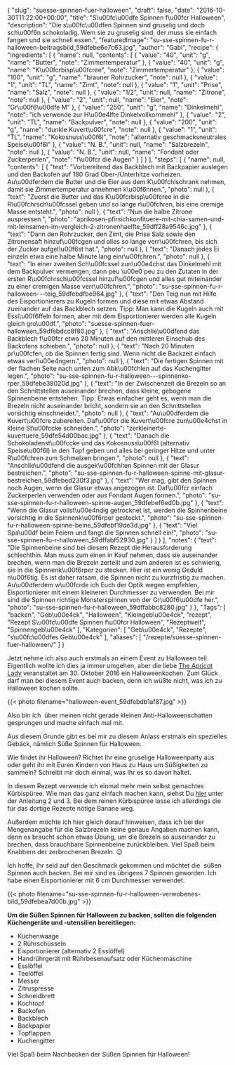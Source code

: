 {
    "slug": "suesse-spinnen-fuer-halloween",
    "draft": false,
    "date": "2016-10-30T11:22:00+00:00",
    "title": "S\u00fc\u00dfe Spinnen f\u00fcr Halloween",
    "description": "Die s\u00fc\u00dfen Spinnen sind gruselig und doch sch\u00f6n schokoladig. Wem sie zu gruselig sind, der muss sie einfach fangen und sie schnell essen.",
    "featuredImage": "su-sse-spinnen-fu-r-halloween-beitragsbild_59dfebe6e7c63.jpg",
    "author": "Gabi",
    "recipe": {
        "ingredients": [
            {
                "name": null,
                "contents": [
                    {
                        "value": "40",
                        "unit": "g",
                        "name": "Butter",
                        "note": "Zimmertemperatur"
                    },
                    {
                        "value": "40",
                        "unit": "g",
                        "name": "K\u00fcrbisp\u00fcree",
                        "note": "Zimmertemperatur"
                    },
                    {
                        "value": "100",
                        "unit": "g",
                        "name": "brauner Rohrzucker",
                        "note": null
                    },
                    {
                        "value": "1",
                        "unit": "TL",
                        "name": "Zimt",
                        "note": null
                    },
                    {
                        "value": "1",
                        "unit": "Prise",
                        "name": "Salz",
                        "note": null
                    },
                    {
                        "value": "1\/2",
                        "unit": null,
                        "name": "Zitrone",
                        "note": null
                    },
                    {
                        "value": "2",
                        "unit": null,
                        "name": "Eier",
                        "note": "Gr\u00f6\u00dfe M"
                    },
                    {
                        "value": "250",
                        "unit": "g",
                        "name": "Dinkelmehl",
                        "note": "ich verwende zur H\u00e4lfte Dinkelvollkornmehl"
                    },
                    {
                        "value": "2",
                        "unit": "TL",
                        "name": "Backpulver",
                        "note": null
                    },
                    {
                        "value": "200",
                        "unit": "g",
                        "name": "dunkle Kuvert\u00fcre",
                        "note": null
                    },
                    {
                        "value": "1",
                        "unit": "TL",
                        "name": "Kokosnuss\u00f6l",
                        "note": "alternativ geschmacksneutrales Speise\u00f6l"
                    },
                    {
                        "value": "N. B.",
                        "unit": null,
                        "name": "Salzbrezeln",
                        "note": null
                    },
                    {
                        "value": "N. B.",
                        "unit": null,
                        "name": "Fondant oder Zuckerperlen",
                        "note": "f\u00fcr die Augen"
                    }
                ]
            }
        ],
        "steps": [
            {
                "name": null,
                "contents": [
                    {
                        "text": "Vorbereitend das Backblech mit Backpapier auslegen und den Backofen auf 180 Grad Ober-\/Unterhitze vorheizen. Au\u00dferdem die Butter und die Eier aus dem K\u00fchlschrank nehmen, damit sie Zimmertemperatur annehmen k\u00f6nnen.",
                        "photo": null
                    },
                    {
                        "text": "Zuerst die Butter und das K\u00fcrbisp\u00fcree in die R\u00fchrsch\u00fcssel geben und so lange r\u00fchren, bis eine cremige Masse entsteht.",
                        "photo": null
                    },
                    {
                        "text": "Nun die halbe Zitrone auspressen.",
                        "photo": "aprikosen-pfirsichkonfituere-mit-chia-samen-und-mit-leinsamen-im-vergleich-2-zitronenhaelfte_59dff28a9546c.jpg"
                    },
                    {
                        "text": "Dann den Rohrzucker, den Zimt, die Prise Salz sowie den Zitronensaft hinzuf\u00fcgen und alles so lange verr\u00fchren, bis sich der Zucker aufgel\u00f6st hat.",
                        "photo": null
                    },
                    {
                        "text": "Danach jedes Ei einzeln etwa eine halbe Minute lang einr\u00fchren.",
                        "photo": null
                    },
                    {
                        "text": "In einer zweiten Sch\u00fcssel zun\u00e4chst das Dinkelmehl mit dem Backpulver vermengen, dann peu \u00e0 peu zu den Zutaten in der ersten R\u00fchrsch\u00fcssel hinzuf\u00fcgen und alles gut miteinander zu einer cremigen Masse verr\u00fchren.",
                        "photo": "su-sse-spinnen-fu-r-halloween---teig_59dfebdfbe964.jpg"
                    },
                    {
                        "text": "Den Teig nun mit Hilfe des Eisportionierers zu Kugeln formen und diese mit etwas Abstand zueinander auf das Backblech setzen. Tipp: Man kann die Kugeln auch mit Essl\u00f6ffeln formen, aber mit dem Eisportionierer werden alle Kugeln gleich gro\u00df.",
                        "photo": "suesse-spinnen-fuer-halloween_59dfebdcc8f80.jpg"
                    },
                    {
                        "text": "Anschlie\u00dfend das Backblech f\u00fcr etwa 20 Minuten auf den mittleren Einschub des Backofens schieben.",
                        "photo": null
                    },
                    {
                        "text": "Nach 20 Minuten pr\u00fcfen, ob die Spinnen fertig sind. Wenn nicht die Backzeit einfach etwas verl\u00e4ngern.",
                        "photo": null
                    },
                    {
                        "text": "Die fertigen Spinnen mit der flachen Seite nach unten zum Abk\u00fchlen auf das Kuchengitter legen.",
                        "photo": "su-sse-spinnen-fu-r-halloween---spinnenko-rper_59dfebe38020d.jpg"
                    },
                    {
                        "text": "In der Zwischenzeit die Brezeln so an den Schnittstellen auseinander brechen, dass kleine, gebogene Spinnenbeine entstehen. Tipp: Etwas einfacher geht es, wenn man die Brezeln nicht auseinander bricht, sondern sie an den Schnittstellen vorsichtig einschneidet.",
                        "photo": null
                    },
                    {
                        "text": "Au\u00dferdem die Kuvert\u00fcre zubereiten. Daf\u00fcr die Kuvert\u00fcre zun\u00e4chst in kleine St\u00fccke schneiden.",
                        "photo": "zerkleinerte-kuvertuere_59dfe54d00bac.jpg"
                    },
                    {
                        "text": "Danach die Schokoladenst\u00fccke und das Kokosnuss\u00f6l (alternativ Speise\u00f6l) in den Topf geben und alles bei geringer Hitze und unter R\u00fchren zum Schmelzen bringen.",
                        "photo": null
                    },
                    {
                        "text": "Anschlie\u00dfend die ausgek\u00fchlten Spinnen mit der Glasur bestreichen.",
                        "photo": "su-sse-spinnen-fu-r-halloween-spinne-mit-glasur-bestreichen_59dfebed230f3.jpg"
                    },
                    {
                        "text": "Wer mag, gibt den Spinnen noch Augen, wenn die Glasur etwas angezogen ist. Daf\u00fcr einfach Zuckerperlen verwenden oder aus Fondant Augen formen.",
                        "photo": "su-sse-spinnen-fu-r-halloween-spinne-augen_59dfebef6ed0b.jpg"
                    },
                    {
                        "text": "Wenn die Glasur vollst\u00e4ndig getrocknet ist, werden die Spinnenbeine vorsichtig in die Spinnenk\u00f6rper gesteckt.",
                        "photo": "su-sse-spinnen-fu-r-halloween-spinne-beine_59dfebf19de3d.jpg"
                    },
                    {
                        "text": "Viel Spa\u00df beim Feiern und fangt die Spinnen schnell ein!",
                        "photo": "su-sse-spinnen-fu-r-halloween_59dffabf52930.jpg"
                    }
                ]
            }
        ],
        "notes": {
            "text": "Die Spinnenbeine sind bei diesem Rezept die Herausforderung schlechthin. Man muss zum einen in Kauf nehmen, dass sie auseinander brechen, wenn man die Brezeln zerteilt und zum anderen ist es schwierig, sie in die Spinnenk\u00f6rper zu stecken. Hier ist ein wenig Geduld n\u00f6tig. Es ist daher ratsam, die Spinnen nicht zu kurzfristig zu machen. Au\u00dferdem w\u00fcrde ich Euch der Optik wegen empfehlen, Eisportionierer mit einem kleineren Durchmesser zu verwenden. Bei mir sind die Spinnen richtige Monsterspinnen von der Gr\u00f6\u00dfe her.",
            "photo": "su-sse-spinnen-fu-r-halloween_59dffabbc8280.jpg"
        }
    },
    "Tags": [
        "backen",
        "Geb\u00e4ck",
        "Halloween",
        "Kleingeb\u00e4ck",
        "rezept",
        "Rezept S\u00fc\u00dfe Spinnen f\u00fcr Halloween",
        "Rezeptwelt",
        "Spinnengeb\u00e4ck"
    ],
    "Kategorien": [
        "Geb\u00e4ck",
        "Rezepte",
        "s\u00fc\u00dfes Geb\u00e4ck"
    ],
    "aliases": [
        "\/rezepte\/suesse-spinnen-fuer-halloween\/"
    ]
}

Jetzt nehme ich also auch erstmals an einem Event zu Halloween teil. Eigentlich wollte ich dies ja immer umgehen, aber die liebe [The Apricot Lady][1] veranstaltet am 30. Oktober 2016 ein Halloweenkochen. Zum Glück darf man bei diesem Event auch backen, denn ich wüßte nicht, was ich zu Halloween kochen sollte.

{{< photo filename="halloween-event_59dfebdb1af87.jpg" >}}

Also bin ich  über meinen nicht gerade kleinen Anti-Halloweenschatten gesprungen und mache einfach mal mit.

Aus diesem Grunde gibt es bei mir zu diesem Anlass erstmals ein spezielles Gebäck, nämlich Süße Spinnen für Halloween.

Wie findet ihr Halloween? Richtet Ihr eine gruselige Halloweenparty aus oder geht ihr mit Euren Kindern von Haus zu Haus um Süßigkeiten zu sammeln? Schreibt mir doch einmal, was Ihr es so davon haltet.

In diesem Rezept verwende ich einmal mehr mein selbst gemachtes Kürbispüree. Wie man das ganz einfach machen kann, siehst Du [hier][2] unter der Anleitung 2 und 3. Bei dem reinen Kürbispüree lasse ich allerdings die für das dortige Rezepte nötige Banane weg.

Außerdem möchte ich hier gleich darauf hinweisen, dass ich bei der Mengenangabe für die Salzbrezeln keine genaue Angaben machen kann, denn es braucht schon etwas Übung, um die Brezeln so auseinander zu brechen, dass brauchbare Spinnenbeine zurückbleiben. Viel Spaß beim Knabbern der zerbrochenen Brezeln. &#x1f609;

Ich hoffe, Ihr seid auf den Geschmack gekommen und möchtet die  süßen Spinnen auch backen. Bei mir sind es übrigens 7 Spinnen geworden. Ich habe einen Eisportionierer mit 6 cm Durchmesser verwendet.

{{< photo filename="su-sse-spinnen-fu-r-halloween-verwobenes-bild_59dfebea7d00b.jpg" >}}

**Um die Süßen Spinnen für Halloween zu backen, sollten die folgenden Küchengeräte und -utensilien bereitliegen:**

 * Küchenwaage
 * 2 Rührschüsseln
 * Eisportionierer (alternativ 2 Esslöffel)
 * Handrührgerät mit Rührbesenaufsatz oder Küchenmaschine
 * Esslöffel
 * Teelöffel
 * Messer
 * Zitruspresse
 * Schneidbrett
 * Kochtopf
 * Backofen
 * Backblech
 * Backpapier
 * Topflappen
 * Kuchengitter

Viel Spaß beim Nachbacken der Süßen Spinnen für Halloween!

 [1]: http://www.theapricotlady.com/
 [2]: https://kochfokus.de/rezepte/kuerbis-bananen-brot-fuer-gute-laune/
